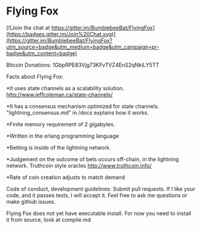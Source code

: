 Flying Fox
==========

[![Join the chat at https://gitter.im/BumblebeeBat/FlyingFox](https://badges.gitter.im/Join%20Chat.svg)](https://gitter.im/BumblebeeBat/FlyingFox?utm_source=badge&utm_medium=badge&utm_campaign=pr-badge&utm_content=badge)

Bitcoin Donations: 1GbpRPE83Vjg73KFvTVZ4EnS2qNkiLY5TT

Facts about Flying Fox:

*It uses state channels as a scalability solution. http://www.jeffcoleman.ca/state-channels/

*It has a consensus mechanism optimized for state channels. "lightning_consensus.md" in /docs explains how it works.

*Finite memory requirement of 2 gigabytes.

*Written in the erlang programming language

*Betting is inside of the lightning network.

*Judgement on the outcome of bets occurs off-chain, in the lightning network. Truthcoin style oracles http://www.truthcoin.info/

*Rate of coin creation adjusts to match demand

Code of conduct, development guidelines: Submit pull requests. If I like your code, and it passes tests, I will accept it. Feel free to ask me questions or make github issues.

Flying Fox does not yet have executable install.
For now you need to install it from source, look at compile.md

